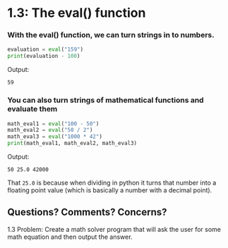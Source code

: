 # 1.3: The eval() function

### With the eval() function, we can turn strings in to numbers.

```python
evaluation = eval("159")
print(evaluation - 100)
```
Output:
```
59
```

### You can also turn strings of mathematical functions and evaluate them

```python
math_eval1 = eval("100 - 50")
math_eval2 = eval("50 / 2")
math_eval3 = eval("1000 * 42")
print(math_eval1, math_eval2, math_eval3)
```
Output:
```
50 25.0 42000
```
That `25.0` is because when dividing in python it turns that number into a floating point value (which is basically a number with a decimal point).



## Questions? Comments? Concerns?


1.3 Problem: Create a math solver program that will ask the user for some math equation and then output the answer.